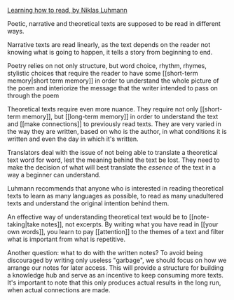 [Learning how to read, by Niklas Luhmann](https://luhmann.surge.sh/learning-how-to-read)

Poetic, narrative and theoretical texts are supposed to be read in different ways.

Narrative texts are read linearly, as the text depends on the reader not knowing what is going to happen, it tells a story from beginning to end.

Poetry relies on not only structure, but word choice, rhythm, rhymes, stylistic choices that require the reader to have some [[short-term memory|short term memory]] in order to understand the whole picture of the poem and interiorize the message that the writer intended to pass on through the poem

Theoretical texts require even more nuance. They require not only [[short-term memory]], but [[long-term memory]] in order to understand the text and [[make connections]] to previously read texts. They are very varied in the way they are written, based on who is the author, in what conditions it is written and even the day in which it's written.

Translators deal with the issue of not being able to translate a theoretical text word for word, lest the meaning behind the text be lost. They need to make the decision of what will best translate the *essence* of the text in a way a beginner can understand.

Luhmann recommends that anyone who is interested in reading theoretical texts to learn as many languages as possible, to read as many unadultered texts and understand the original intention behind them.

An effective way of understanding theoretical text would be to [[note-taking|take notes]], not excerpts. By writing what you have read in [[your own words]], you learn to pay [[attention]] to the themes of a text and filter what is important from what is repetitive.

Another question: what to do with the written notes? To avoid being discouraged by writing only useless "garbage", we should focus on how we arrange our notes for later access. This will provide a structure for building a knowledge hub and serve as an incentive to keep consuming more texts. It's important to note that this only produces actual results in the long run, when actual connections are made.
